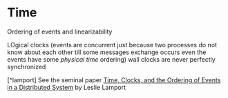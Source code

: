# Time

Ordering of events and linearizability

LOgical clocks (events are concurrent just because two processes do not know about each other till some messages exchange occurs even the events have some *physical time* ordering)
wall clocks are never perfectly synchronized




[^lamport] See the seminal paper [Time, Clocks, and the Ordering of Events in a Distributed System](https://amturing.acm.org/p558-lamport.pdf) by Leslie Lamport 
